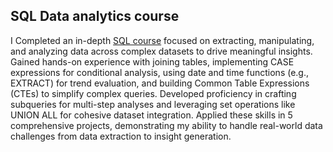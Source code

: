 ## SQL Data analytics course
I Completed an in-depth [SQL course](https://www.youtube.com/watch?v=7mz73uXD9DA) focused on extracting, manipulating, and analyzing data across complex datasets to drive meaningful insights. Gained hands-on experience with joining tables, implementing CASE expressions for conditional analysis, using date and time functions (e.g., EXTRACT) for trend evaluation, and building Common Table Expressions (CTEs) to simplify complex queries. Developed proficiency in crafting subqueries for multi-step analyses and leveraging set operations like UNION ALL for cohesive dataset integration. Applied these skills in 5 comprehensive projects, demonstrating my ability to handle real-world data challenges from data extraction to insight generation.
